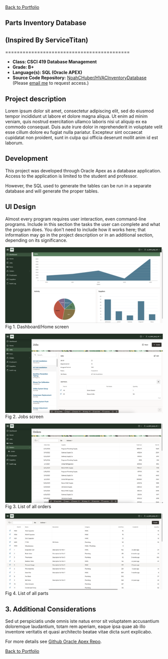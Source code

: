 [Back to Portfolio](./)

## Parts Inventory Database 
## (Inspired By ServiceTitan)

===========================================

-   **Class: CSCI 419 Database Management** 
-   **Grade: B+** 
-   **Language(s): SQL (Oracle APEX)** 
-   **Source Code Repository:** [NoahCHuber/HVACInventoryDatabase](https://github.com/NoahCHuber/HVACInventoryDatabase)  
    (Please [email me](mailto:hubercnoah@gmail.com?subject=GitHub%20Access) to request access.)

## Project description

Lorem ipsum dolor sit amet, consectetur adipiscing elit, sed do eiusmod tempor incididunt ut labore et dolore magna aliqua. Ut enim ad minim veniam, quis nostrud exercitation ullamco laboris nisi ut aliquip ex ea commodo consequat. Duis aute irure dolor in reprehenderit in voluptate velit esse cillum dolore eu fugiat nulla pariatur. Excepteur sint occaecat cupidatat non proident, sunt in culpa qui officia deserunt mollit anim id est laborum.

## Development

This project was developed through Oracle Apex as a database application. 
Access to the application is limited to the student and professor. 

However, the SQL used to generate the tables can be run in a separate database and will generate the proper tables. 

## UI Design

Almost every program requires user interaction, even command-line programs. Include in this section the tasks the user can complete and what the program does. You don't need to include how it works here; that information may go in the project description or in an additional section, depending on its significance.

![screenshot](images/DatabaseIMG.png)  
Fig 1. Dashboard/Home screen

![screenshot](images/Jobs.png)  
Fig 2. Jobs screen

![screenshot](images/Orders.png)  
Fig 3. List of all orders

![screenshot](images/partsTable.png)
Fig 4. List of all parts

## 3. Additional Considerations

Sed ut perspiciatis unde omnis iste natus error sit voluptatem accusantium doloremque laudantium, totam rem aperiam, eaque ipsa quae ab illo inventore veritatis et quasi architecto beatae vitae dicta sunt explicabo. 

For more details see [Github Oracle Apex Repo](https://github.com/oracle/apex).

[Back to Portfolio](./)
